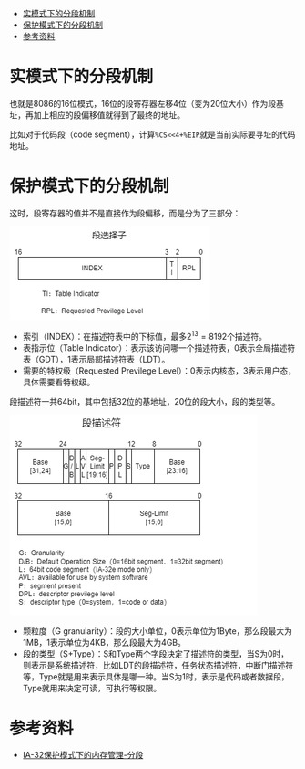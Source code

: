- [实模式下的分段机制](#实模式下的分段机制)
- [保护模式下的分段机制](#保护模式下的分段机制)
- [参考资料](#参考资料)

# 实模式下的分段机制

也就是8086的16位模式，16位的段寄存器左移4位（变为20位大小）作为段基址，再加上相应的段偏移值就得到了最终的地址。

比如对于代码段（code segment），计算`%CS<<4+%EIP`就是当前实际要寻址的代码地址。

# 保护模式下的分段机制

这时，段寄存器的值并不是直接作为段偏移，而是分为了三部分：

![selector](selector.png)

- 索引（INDEX）：在描述符表中的下标值，最多$2^{13}=8192$个描述符。
- 表指示位（Table Indicator）：表示该访问哪一个描述符表，0表示全局描述符表（GDT），1表示局部描述符表（LDT）。
- 需要的特权级（Requested Previlege Level）：0表示内核态，3表示用户态，具体需要看特权级。

段描述符一共64bit，其中包括32位的基地址，20位的段大小，段的类型等。

![seg-descriptor](seg-descriptor.png)

- 颗粒度（G granularity）：段的大小单位，0表示单位为1Byte，那么段最大为1MB，1表示单位为4KB，那么段最大为4GB。
- 段的类型（S+Type）：S和Type两个字段决定了描述符的类型，当S为0时，则表示是系统描述符，比如LDT的段描述符，任务状态描述符，中断门描述符等，Type就是用来表示具体是哪一种。当S为1时，表示是代码或者数据段，Type就用来决定可读，可执行等权限。

# 参考资料

- [IA-32保护模式下的内存管理-分段](https://zhuanlan.zhihu.com/p/57143407)
